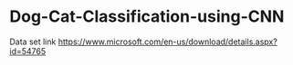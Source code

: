 # Dog-Cat-Classification-using-CNN

Data set link
https://www.microsoft.com/en-us/download/details.aspx?id=54765
